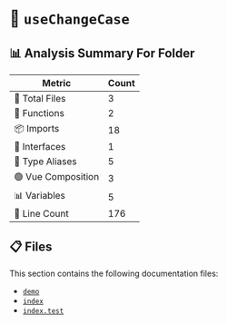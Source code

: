 # 📁 `useChangeCase`

## 📊 Analysis Summary For Folder

| Metric | Count |
|--------|-------|
| 📁 Total Files | 3 |
| 🔧 Functions | 2 |
| 📦 Imports | 18 |
| 📐 Interfaces | 1 |
| 📑 Type Aliases | 5 |
| 🟢 Vue Composition | 3 |
| 📊 Variables | 5 |
| 🔢 Line Count | 176 |


## 📋 Files

This section contains the following documentation files:

- [`demo`](./demo.md)
- [`index`](./index.md)
- [`index.test`](./index.test.md)